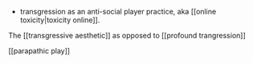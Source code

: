  - transgression as an anti-social player practice, aka [[online toxicity|toxicity online]].

The [[transgressive aesthetic]] as opposed to [[profound trangression]]

[[parapathic play]]
